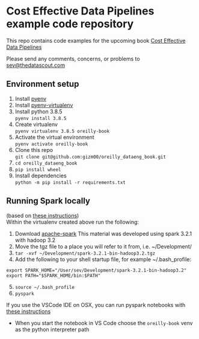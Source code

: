 # Cost Effective Data Pipelines example code repository

This repo contains code examples for the upcoming book [Cost Effective Data Pipelines](https://learning.oreilly.com/library/view/cost-effective-data-pipelines/9781492098638/)

Please send any comments, concerns, or problems to sev@thedatascout.com

## Environment setup

1. Install [pyenv](https://github.com/pyenv/pyenv)
2. Install [pyenv-virtualenv](https://github.com/pyenv/pyenv-virtualenv)
3. Install python 3.8.5  
`pyenv install 3.8.5`
4. Create virtualenv  
`pyenv virtualenv 3.8.5 oreilly-book`  
5. Activate the virtual environment  
`pyenv activate oreilly-book`
6. Clone this repo  
`git clone git@github.com:gizm00/oreilly_dataeng_book.git`
7. `cd oreilly_dataeng_book`
8. `pip install wheel`
6. Install dependencies  
`python -m pip install -r requirements.txt`

## Running Spark locally
(based on [these instructions](https://medium.com/tinghaochen/how-to-install-pyspark-locally-94501eefe421))  
Within the virtualenv created above run the following: 
1. Download [apache-spark](https://spark.apache.org/downloads.html) This material was developed using spark 3.2.1 with hadoop 3.2
2. Move the tgz file to a place you will refer to it from, i.e. ~/Development/
3. `tar -xvf ~/Development/spark-3.2.1-bin-hadoop3.2.tgz`
4. Add the following to your shell startup file, for example ~/.bash_profile:
```
export SPARK_HOME="/User/sev/Development/spark-3.2.1-bin-hadoop3.2"
export PATH="$SPARK_HOME/bin:$PATH"
```
5. `source ~/.bash_profile`
6. `pyspark`
  

If you use the VSCode IDE on OSX, you can run pyspark notebooks with [these instructions](https://8vi.cat/set-up-pyspark-in-mac-os-x-and-visual-studio-code/)  
* When you start the notebook in VS Code choose the `oreilly-book` venv as the python interpreter path

